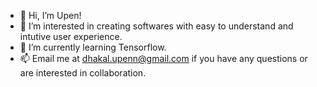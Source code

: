 - 👋 Hi, I’m Upen!
- 👀 I’m interested in creating softwares with easy to understand and intutive user experience.
- 🌱 I’m currently learning Tensorflow.
- 📫 Email me at dhakal.upenn@gmail.com if you have any questions or are interested in collaboration. 

<!---
dhakalu/dhakalu is a ✨ special ✨ repository because its `README.md` (this file) appears on your GitHub profile.
You can click the Preview link to take a look at your changes.
--->
